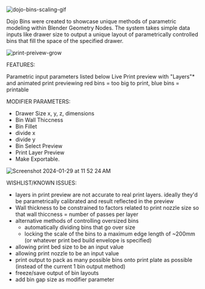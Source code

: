 
![dojo-bins-scaling-gif](https://github.com/node-dojo/dojo-recursive-bins/assets/157924548/eb0de725-b7d9-4530-8200-9e71da6555b7)

Dojo Bins were created to showcase unique methods of parametric modeling within Blender Geometry Nodes. The system takes simple data inputs like drawer size to output a unique layout of parametrically controlled bins that fill the space of the specified drawer.


![print-preivew-grow](https://github.com/node-dojo/dojo-recursive-bins/assets/157924548/4c7997f9-5239-4caf-a2ac-6e93274c75b2)

FEATURES:

Parametric input parameters listed below
Live Print preview with "Layers"* and animated print previewing
red bins = too big to print, blue bins = printable

MODIFIER PARAMETERS:
- Drawer Size
     x, y, z, dimensions
- Bin Wall Thiccness
- Bin Fillet
- divide x
- divide y
- Bin Select Preview
- Print Layer Preview
- Make Exportable.

![Screenshot 2024-01-29 at 11 52 24 AM](https://github.com/node-dojo/dojo-recursive-bins/assets/157924548/e07e3452-526b-471a-aeae-423f5406533b)

WISHLIST/KNOWN ISSUES:
- layers in print preview are not accurate to real print layers. ideally they'd be parametrically calibrated and result reflected in the preview
- Wall thickness to be constrained to factors related to print nozzle size so that wall thiccness = number of passes per layer
- alternative methods of controlling oversized bins
     - automatically dividing bins that go over size
     - locking the scale of the bins to a maximum edge length of ~200mm (or whatever print bed build envelope is specified)
- allowing print bed size to be an input value
- allowing print nozzle to be an input value
- print output to pack as many possible bins onto print plate as possible (instead of the current 1 bin output method)
- freeze/save output of bin layouts
- add bin gap size as modifier parameter

